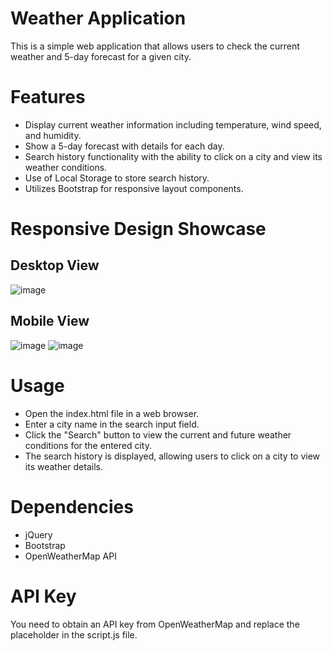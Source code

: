 # Weather Application

This is a simple web application that allows users to check the current weather and 5-day forecast for a given city.

# Features

- Display current weather information including temperature, wind speed, and humidity.
- Show a 5-day forecast with details for each day.
- Search history functionality with the ability to click on a city and view its weather conditions.
- Use of Local Storage to store search history.
- Utilizes Bootstrap for responsive layout components.

# Responsive Design Showcase

## Desktop View
![image](https://github.com/designs-by-kate/Weather-Dashboard/assets/146155569/515002fa-17b3-40ff-9c26-b01a0f510386)

## Mobile View
![image](https://github.com/designs-by-kate/Weather-Dashboard/assets/146155569/a847d785-ce97-4651-b868-3a308cc88b3b)
![image](https://github.com/designs-by-kate/Weather-Dashboard/assets/146155569/12ef0a1f-c96a-498f-a590-6440d826bfb1)




# Usage

- Open the index.html file in a web browser.
- Enter a city name in the search input field.
- Click the "Search" button to view the current and future weather conditions for the entered city.
- The search history is displayed, allowing users to click on a city to view its weather details.

# Dependencies

- jQuery
- Bootstrap
- OpenWeatherMap API

# API Key

You need to obtain an API key from OpenWeatherMap and replace the placeholder in the script.js file.
